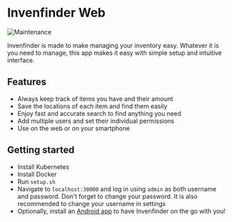 # Invenfinder Web

![Maintenance](https://img.shields.io/maintenance/yes/2023?style=flat-square)

Invenfinder is made to make managing your inventory easy. Whatever it is you need to manage, this app makes it easy with
simple setup and intuitive interface.

## Features
- Always keep track of items you have and their amount
- Save the locations of each item and find them easily
- Enjoy fast and accurate search to find anything you need
- Add multiple users and set their individual permissions
- Use on the web or on your smartphone

## Getting started
- Install Kubernetes
- Install Docker
- Run `setup.sh`
- Navigate to `localhost:30000` and log in using `admin` as both username and password.
Don't forget to change your password. It is also recommended to change your username in settings
- Optionally, install an [Android app][android] to have Invenfinder on the go with you!

[android]: https://github.com/MStefan99/InvenFinder


